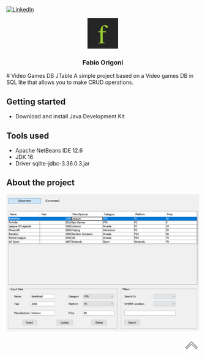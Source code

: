 [![LinkedIn][linkedin-shield]][linkedin-url]

<div id="top"></div>

<div align="center">
  <a href=https://fabioorigoni.ch/">
    <img src="images/logo.webp" alt="Logo" width="80" height="80">
  </a>

  <h3 align="center">Fabio Origoni</h3>
  </div>
# Video Games DB JTable
A simple project based on a Video games DB in SQL lite that allows you to make CRUD operations.

## Getting started
- Download and install Java Development Kit

## Tools used
- Apache NetBeans IDE 12.6
- JDK 16
- Driver sqlite-jdbc-3.36.0.3.jar

## About the project
![Main](./images/main.webp)

<div align="right">
 <a href="#top"><img src="./images/backtotop.webp" 
 alt="Back-to-top" width="40" height="40"> </a>
</div>

<!-- MARKDOWN LINKS & IMAGES -->
[linkedin-shield]: https://img.shields.io/badge/-LinkedIn-black.svg?style=for-the-badge&logo=linkedin&colorB=555
[linkedin-url]: https://www.linkedin.com/in/fabio-origoni/